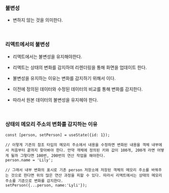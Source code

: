 ### 불변성

- 변하지 않는 것을 의미한다.

<br>

### 리액트에서의 불변성

- 리액트에서는 불변성을 유지해야한다.

- 리액트는 상태의 변화를 감지하여 리렌더링을 통해 화면을 업데이트 한다.

- 불변성을 유지하는 이유는 변화를 감지하기 위해서 이다.

- 이전에 정의된 데이터와 수정된 데이터의 비교를 통해 변화를 감지한다.

- 따라서 원본 데이터의 불변성을 유지헤야 한다.

<br>

### 상태의 메모리 주소의 변화를 감지하는 이유

```
const [person, setPerson] = useState({id: 1});

// 이렇게 기존의 참조 타입의 메모리 주소에서 내용을 수정하면 변화된 내용을 객체 내부에서 처음부터 끝까지 찾아봐야 한다. 만약 객체에 정의된 키와 값이 100개, 200개 라면 어떻게 될까 그렇다면 100번, 200번의 연산 작업을 해야한다.
person.name = 'Lily';

// 그래서 내부 변화의 표시로 기존 person 저장소에 저장된 객체의 메모리 주소를 바꿔주는 것으로 한다면 위의 많은 연산 과정을 피할 수 있다. 따라서 리액트에서는 상태의 메모리 주소를 기준으로 변화를 감지한다.
setPerson({...person, name:'Lyli'});

```
